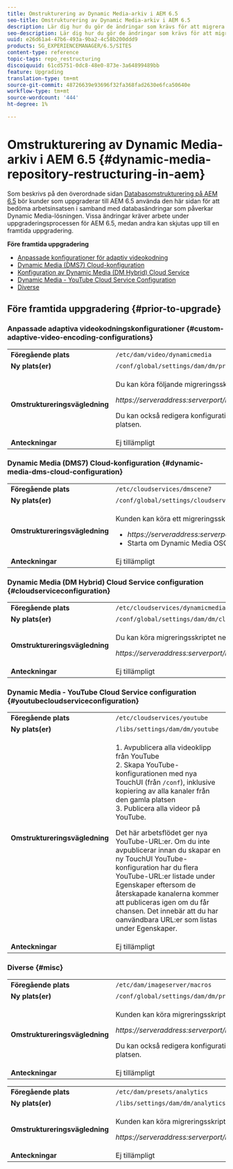 ```yaml
---
title: Omstrukturering av Dynamic Media-arkiv i AEM 6.5
seo-title: Omstrukturering av Dynamic Media-arkiv i AEM 6.5
description: Lär dig hur du gör de ändringar som krävs för att migrera till den nya databasstrukturen i AEM 6.5 för Dynamic Media.
seo-description: Lär dig hur du gör de ändringar som krävs för att migrera till den nya databasstrukturen i AEM 6.5 för Dynamic Media.
uuid: e26d61a4-47b6-493a-9ba2-4c58b200ddd9
products: SG_EXPERIENCEMANAGER/6.5/SITES
content-type: reference
topic-tags: repo_restructuring
discoiquuid: 61cd5751-0dc8-48e0-873e-3a64899489bb
feature: Upgrading
translation-type: tm+mt
source-git-commit: 48726639e93696f32fa368fad2630e6fca50640e
workflow-type: tm+mt
source-wordcount: '444'
ht-degree: 1%

---
```



# Omstrukturering av Dynamic Media-arkiv i AEM 6.5 {#dynamic-media-repository-restructuring-in-aem}

Som beskrivs på den överordnade sidan [Databasomstrukturering på AEM 6.5](/help/sites-deploying/repository-restructuring.md) bör kunder som uppgraderar till AEM 6.5 använda den här sidan för att bedöma arbetsinsatsen i samband med databasändringar som påverkar Dynamic Media-lösningen. Vissa ändringar kräver arbete under uppgraderingsprocessen för AEM 6.5, medan andra kan skjutas upp till en framtida uppgradering.

**Före framtida uppgradering**

* [Anpassade konfigurationer för adaptiv videokodning](/help/sites-deploying/dynamicmedia-repository-restructuring-in-aem-6-5.md#custom-adaptive-video-encoding-configurations)
* [Dynamic Media (DMS7) Cloud-konfiguration](/help/sites-deploying/dynamicmedia-repository-restructuring-in-aem-6-5.md#dynamic-media-dms-cloud-configuration)
* [Konfiguration av Dynamic Media (DM Hybrid) Cloud Service](/help/sites-deploying/dynamicmedia-repository-restructuring-in-aem-6-5.md#cloudserviceconfiguration)
* [Dynamic Media - YouTube Cloud Service Configuration](/help/sites-deploying/dynamicmedia-repository-restructuring-in-aem-6-5.md#youtubecloudserviceconfiguration)
* [Diverse](/help/sites-deploying/dynamicmedia-repository-restructuring-in-aem-6-5.md#misc)

## Före framtida uppgradering {#prior-to-upgrade}

### Anpassade adaptiva videokodningskonfigurationer {#custom-adaptive-video-encoding-configurations}

<table>
 <tbody>
  <tr>
   <td><strong>Föregående plats</strong></td>
   <td><code>/etc/dam/video/dynamicmedia</code></td>
  </tr>
  <tr>
   <td><strong>Ny plats(er)</strong></td>
   <td><code>/conf/global/settings/dam/dm/presets/video/jcr:content</code></td>
  </tr>
  <tr>
   <td><strong>Omstruktureringsvägledning</strong></td>
   <td><p>Du kan köra följande migreringsskript för att migrera till den nya platsen:</p> <p><em>https://serveraddress:serverport/libs/settings/dam/dm/presets.migratedmcontent.json</em></p> <p>Du kan också redigera konfigurationen i AEM och ändringarna sparas på den nya platsen.</p> </td>
  </tr>
  <tr>
   <td><strong>Anteckningar</strong></td>
   <td>Ej tillämpligt<br /> </td>
  </tr>
 </tbody>
</table>

### Dynamic Media (DMS7) Cloud-konfiguration {#dynamic-media-dms-cloud-configuration}

<table>
 <tbody>
  <tr>
   <td><strong>Föregående plats</strong></td>
   <td><code>/etc/cloudservices/dmscene7</code></td>
  </tr>
  <tr>
   <td><strong>Ny plats(er)</strong></td>
   <td><code>/conf/global/settings/cloudservices/dmscene7</code></td>
  </tr>
  <tr>
   <td><strong>Omstruktureringsvägledning</strong></td>
   <td><p>Kunden kan köra ett migreringsskript på följande plats:<br /> </p>
    <ul>
     <li><em>https://serveraddress:serverport/libs/settings/dam/dm/presets.migratedmcontent.json</em></li>
     <li>Starta om Dynamic Media OSGi-paketet.</li>
    </ul> </td>
  </tr>
  <tr>
   <td><strong>Anteckningar</strong></td>
   <td>Ej tillämpligt</td>
  </tr>
 </tbody>
</table>

### Dynamic Media (DM Hybrid) Cloud Service configuration {#cloudserviceconfiguration}

<table>
 <tbody>
  <tr>
   <td><strong>Föregående plats</strong></td>
   <td><code>/etc/cloudservices/dynamicmediaservices</code></td>
  </tr>
  <tr>
   <td><strong>Ny plats(er)</strong></td>
   <td><code>/conf/global/settings/dam/dm/cloudservices/dynamicmediaservices</code></td>
  </tr>
  <tr>
   <td><strong>Omstruktureringsvägledning</strong></td>
   <td><p>Du kan köra migreringsskriptet nedan för att anpassa dig till den senaste modellen:</p> <p><em>https://serveraddress:serverport/libs/settings/dam/dm/presets.migratedmcontent.jso</em></p> </td>
  </tr>
  <tr>
   <td><strong>Anteckningar</strong></td>
   <td>Ej tillämpligt<br /> </td>
  </tr>
 </tbody>
</table>

### Dynamic Media - YouTube Cloud Service configuration {#youtubecloudserviceconfiguration}

<table>
 <tbody>
  <tr>
   <td><strong>Föregående plats</strong></td>
   <td><code>/etc/cloudservices/youtube</code></td>
  </tr>
  <tr>
   <td><strong>Ny plats(er)</strong></td>
   <td><code>/libs/settings/dam/dm/youtube</code></td>
  </tr>
  <tr>
   <td><strong>Omstruktureringsvägledning</strong></td>
   <td><p>1. Avpublicera alla videoklipp från YouTube<br /> 2. Skapa YouTube-konfigurationen med nya TouchUI (från <code>/conf</code>), inklusive kopiering av alla kanaler från den gamla platsen<br /> 3. Publicera alla videor på YouTube.</p> <p>Det här arbetsflödet ger nya YouTube-URL:er. Om du inte avpublicerar innan du skapar en ny TouchUI YouTube-konfiguration har du flera YouTube-URL:er listade under Egenskaper eftersom de återskapade kanalerna kommer att publiceras igen om du får chansen. Det innebär att du har oanvändbara URL:er som listas under Egenskaper.</p> </td>
  </tr>
  <tr>
   <td><strong>Anteckningar</strong></td>
   <td>Ej tillämpligt<br /> </td>
  </tr>
 </tbody>
</table>

### Diverse {#misc}

<table>
 <tbody>
  <tr>
   <td><strong>Föregående plats</strong></td>
   <td><code>/etc/dam/imageserver/macros</code></td>
  </tr>
  <tr>
   <td><strong>Ny plats(er)</strong></td>
   <td><code>/conf/global/settings/dam/dm/presets/macro</code></td>
  </tr>
  <tr>
   <td><strong>Omstruktureringsvägledning</strong></td>
   <td><p>Kunden kan köra migreringsskriptet nedan.</p> <p><em>https://serveraddress:serverport/libs/settings/dam/dm/presets.migratedmcontent.json</em></p> <p>Du kan också redigera konfigurationen i AEM och ändringarna sparas på den nya platsen.</p> </td>
  </tr>
  <tr>
   <td><strong>Anteckningar</strong></td>
   <td>Ej tillämpligt</td>
  </tr>
 </tbody>
</table>

<table>
 <tbody>
  <tr>
   <td><strong>Föregående plats</strong></td>
   <td><code>/etc/dam/presets/analytics</code></td>
  </tr>
  <tr>
   <td><strong>Ny plats(er)</strong></td>
   <td><code>/libs/settings/dam/dm/analytics</code></td>
  </tr>
  <tr>
   <td><strong>Omstruktureringsvägledning</strong></td>
   <td><p>Kunden kan köra migreringsskriptet nedan.</p> <p><em>https://serveraddress:serverport/libs/settings/dam/dm/presets.migratedmcontent.json</em></p> </td>
  </tr>
  <tr>
   <td><strong>Anteckningar</strong></td>
   <td>Ej tillämpligt</td>
  </tr>
 </tbody>
</table>

